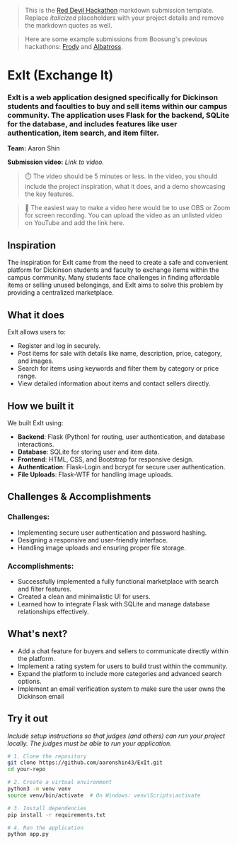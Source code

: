 > This is the [Red Devil Hackathon](https://reddevilhacks.github.io/) markdown submission template. Replace *italicized* placeholders with your project details and remove the markdown quotes as well.

> Here are some example submissions from Boosung's previous hackathons: [Frody](https://devpost.com/software/temptemp) and [Albatross](https://devpost.com/software/albatross).

# ExIt (Exchange It)
### ExIt is a web application designed specifically for Dickinson students and faculties to buy and sell items within our campus community. The application uses Flask for the backend, SQLite for the database, and includes features like user authentication, item search, and item filter.
**Team:** Aaron Shin

**Submission video:** *Link to video.*  
> ⏱️ The video should be 5 minutes or less. In the video, you should include the project inspiration, what it does, and a demo showcasing the key features.

> 🎥 The easiest way to make a video here would be to use OBS or Zoom for screen recording. You can upload the video as an unlisted video on YouTube and add the link here.

## Inspiration
The inspiration for ExIt came from the need to create a safe and convenient platform for Dickinson students and faculty to exchange items within the campus community. Many students face challenges in finding affordable items or selling unused belongings, and ExIt aims to solve this problem by providing a centralized marketplace.

## What it does
ExIt allows users to:
- Register and log in securely.
- Post items for sale with details like name, description, price, category, and images.
- Search for items using keywords and filter them by category or price range.
- View detailed information about items and contact sellers directly.

## How we built it
We built ExIt using:
- **Backend**: Flask (Python) for routing, user authentication, and database interactions.
- **Database**: SQLite for storing user and item data.
- **Frontend**: HTML, CSS, and Bootstrap for responsive design.
- **Authentication**: Flask-Login and bcrypt for secure user authentication.
- **File Uploads**: Flask-WTF for handling image uploads.

## Challenges & Accomplishments
### Challenges:
- Implementing secure user authentication and password hashing.
- Designing a responsive and user-friendly interface.
- Handling image uploads and ensuring proper file storage.

### Accomplishments:
- Successfully implemented a fully functional marketplace with search and filter features.
- Created a clean and minimalistic UI for users.
- Learned how to integrate Flask with SQLite and manage database relationships effectively.

## What's next?
- Add a chat feature for buyers and sellers to communicate directly within the platform.
- Implement a rating system for users to build trust within the community.
- Expand the platform to include more categories and advanced search options.
- Implement an email verification system to make sure the user owns the Dickinson email

## Try it out
*Include setup instructions so that judges (and others) can run your project locally. The judges must be able to run your application.*

```bash
# 1. Clone the repository
git clone https://github.com/aaronshin43/ExIt.git
cd your-repo

# 2. Create a virtual environment
python3 -m venv venv
source venv/bin/activate  # On Windows: venv\Scripts\activate

# 3. Install dependencies
pip install -r requirements.txt

# 4. Run the application
python app.py
```
